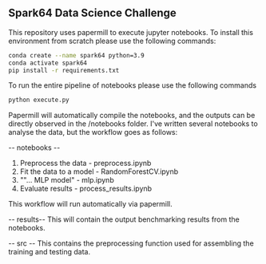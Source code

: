## Spark64 Data Science Challenge

This repository uses papermill to execute jupyter notebooks. 
To install this environment from scratch please use the following commands:
```bash
conda create --name spark64 python=3.9
conda activate spark64
pip install -r requirements.txt
 ```
 To run the entire pipeline of notebooks please use the following commands
 ```bash
 python execute.py
 ```
 
 Papermill will automatically compile the notebooks, and the outputs can be directly observed in the /notebooks folder. 
I've written several notebooks to analyse the data, but the workflow goes as follows:
 
 -- notebooks --
 1. Preprocess the data - preprocess.ipynb
 2. Fit the data to a model - RandomForestCV.ipynb
 3. ""... MLP model" - mlp.ipynb
 4. Evaluate results - process_results.ipynb
 
 This workflow will run automatically via papermill. 
 
 -- results--
 This will contain the output benchmarking results from the notebooks.
 
 -- src --
 This contains the preprocessing function used for assembling the training and testing data. 

